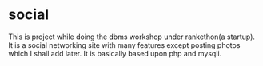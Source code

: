 # social
This is project while doing the dbms workshop under rankethon(a startup).
It is a social networking site with many features except posting photos which I shall add later.
It is basically based upon php and mysqli.  
